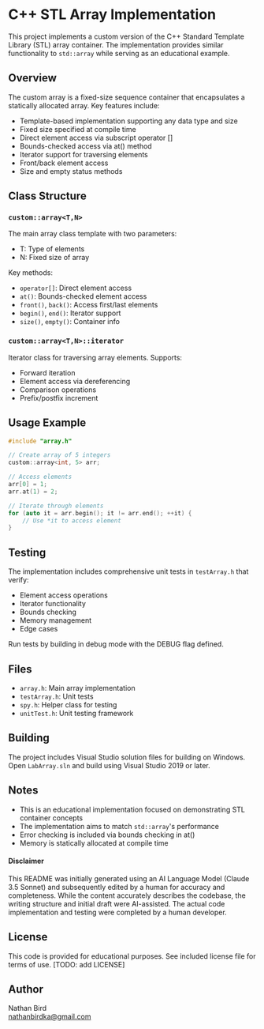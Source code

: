 # C++ STL Array Implementation

This project implements a custom version of the C++ Standard Template Library (STL) array container. The implementation provides similar functionality to `std::array` while serving as an educational example.

## Overview

The custom array is a fixed-size sequence container that encapsulates a statically allocated array. Key features include:

- Template-based implementation supporting any data type and size
- Fixed size specified at compile time
- Direct element access via subscript operator []
- Bounds-checked access via at() method
- Iterator support for traversing elements
- Front/back element access
- Size and empty status methods

## Class Structure

### `custom::array<T,N>`
The main array class template with two parameters:
- T: Type of elements
- N: Fixed size of array

Key methods:
- `operator[]`: Direct element access
- `at()`: Bounds-checked element access
- `front()`, `back()`: Access first/last elements
- `begin()`, `end()`: Iterator support
- `size()`, `empty()`: Container info

### `custom::array<T,N>::iterator`
Iterator class for traversing array elements. Supports:
- Forward iteration
- Element access via dereferencing
- Comparison operations
- Prefix/postfix increment

## Usage Example

```cpp
#include "array.h"

// Create array of 5 integers
custom::array<int, 5> arr;

// Access elements
arr[0] = 1;
arr.at(1) = 2;

// Iterate through elements
for (auto it = arr.begin(); it != arr.end(); ++it) {
    // Use *it to access element
}
```

## Testing

The implementation includes comprehensive unit tests in `testArray.h` that verify:
- Element access operations
- Iterator functionality  
- Bounds checking
- Memory management
- Edge cases

Run tests by building in debug mode with the DEBUG flag defined.

## Files

- `array.h`: Main array implementation
- `testArray.h`: Unit tests
- `spy.h`: Helper class for testing
- `unitTest.h`: Unit testing framework

## Building

The project includes Visual Studio solution files for building on Windows. Open `LabArray.sln` and build using Visual Studio 2019 or later.

## Notes

- This is an educational implementation focused on demonstrating STL container concepts
- The implementation aims to match `std::array`'s performance
- Error checking is included via bounds checking in at()
- Memory is statically allocated at compile time

#### Disclaimer

This README was initially generated using an AI Language Model (Claude 3.5 Sonnet) and subsequently edited by a human for accuracy and completeness. While the content accurately describes the codebase, the writing structure and initial draft were AI-assisted. The actual code implementation and testing were completed by a human developer.

## License

This code is provided for educational purposes. See included license file for terms of use. [TODO: add LICENSE]

## Author

Nathan Bird  
[nathanbirdka@gmail.com](mailto:nathanbirdka@gmail.com)